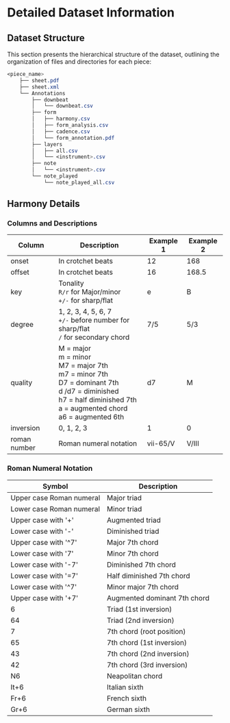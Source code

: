 # **Detailed Dataset Information**

## **Dataset Structure**

This section presents the hierarchical structure of the dataset, outlining the organization of files and directories for each piece:

```css
<piece_name>
    ├── sheet.pdf
    ├── sheet.xml
    └── Annotations
        ├── downbeat
        │   └── downbeat.csv
        ├── form
        │   ├── harmony.csv
        │   ├── form_analysis.csv
        │   ├── cadence.csv
        │   └── form_annotation.pdf
        ├── layers
        │   ├── all.csv
        │   └── <instrument>.csv
        ├── note
        │   └── <instrument>.csv
        └── note_played
            └── note_played_all.csv

```

## Harmony Details

### Columns and Descriptions

| Column       | Description                                      | Example 1   | Example 2  |
|--------------|--------------------------------------------------|-------------|------------|
| onset        | In crotchet beats                                | 12          | 168        |
| offset       | In crotchet beats                                | 16          | 168.5      |
| key          | Tonality <br> `R/r` for Major/minor <br> `+/-` for sharp/flat | e           | B          |
| degree       | 1, 2, 3, 4, 5, 6, 7 <br> `+/-` before number for sharp/flat <br> `/` for secondary chord  | 7/5         | 5/3        |
| quality      | M = major <br> m = minor <br> M7 = major 7th <br> m7 = minor 7th <br> D7 = dominant 7th <br> d /d7 = diminished <br> h7 = half diminished 7th <br> a = augmented chord <br> a6 = augmented 6th | d7 | M |
| inversion    | 0, 1, 2, 3                                       | 1           | 0          |
| roman number | Roman numeral notation                           | vii-65/V    | V/III      |

### Roman Numeral Notation

| Symbol         | Description                                  |
|----------------|----------------------------------------------|
| Upper case Roman numeral | Major triad                       |
| Lower case Roman numeral | Minor triad                       |
| Upper case with '+'      | Augmented triad                   |
| Lower case with '-'      | Diminished triad                  |
| Upper case with '^7'     | Major 7th chord                   |
| Lower case with '7'      | Minor 7th chord                   |
| Lower case with '-7'     | Diminished 7th chord              |
| Lower case with '=7'     | Half diminished 7th chord         |
| Lower case with '^7'     | Minor major 7th chord             |
| Upper case with '+7'     | Augmented dominant 7th chord      |
| 6                        | Triad (1st inversion)             |
| 64                       | Triad (2nd inversion)             |
| 7                        | 7th chord (root position)         |
| 65                       | 7th chord (1st inversion)         |
| 43                       | 7th chord (2nd inversion)         |
| 42                       | 7th chord (3rd inversion)         |
| N6                       | Neapolitan chord                  |
| It+6                     | Italian sixth                     |
| Fr+6                     | French sixth                      |
| Gr+6                     | German sixth                      |